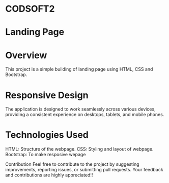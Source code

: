 # CODSOFT2

# Landing Page

# Overview 
This project is a simple building of landing page using HTML, CSS and Bootstrap.

# Responsive Design 
The application is designed to work seamlessly across various devices, providing a consistent experience on desktops, tablets, and mobile phones.

# Technologies Used 
HTML: Structure of the webpage. 
CSS: Styling and layout of webpage.
Bootstrap: To make resposive wepage

Contribution Feel free to contribute to the project by suggesting improvements, reporting issues, or submitting pull requests. Your feedback and contributions are highly appreciated!!

